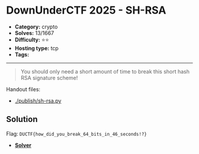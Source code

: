 # DownUnderCTF 2025 - SH-RSA

- **Category:** crypto
- **Solves:** 13/1667
- **Difficulty:** ⭐️⭐️
- **Hosting type:** tcp
- **Tags:** 

---

> You should only need a short amount of time to break this short hash RSA signature scheme!


Handout files:

- [./publish/sh-rsa.py](./publish/sh-rsa.py)

## Solution

Flag: `DUCTF{how_did_you_break_64_bits_in_46_seconds!?}`


- [**Solver**](./solve/solv.py)



